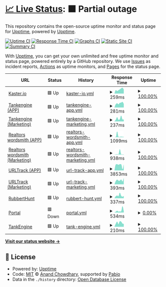# [📈 Live Status](https://upptime.github.io/upptime): <!--live status--> **🟧 Partial outage**

This repository contains the open-source uptime monitor and status page for [Upptime](https://upptime.js.org), powered by [Upptime](https://github.com/upptime/upptime).

[![Uptime CI](https://github.com/kaster-io/upptime/workflows/Uptime%20CI/badge.svg)](https://github.com/kaster-io/upptime/actions?query=workflow%3A%22Uptime+CI%22)
[![Response Time CI](https://github.com/kaster-io/upptime/workflows/Response%20Time%20CI/badge.svg)](https://github.com/kaster-io/upptime/actions?query=workflow%3A%22Response+Time+CI%22)
[![Graphs CI](https://github.com/kaster-io/upptime/workflows/Graphs%20CI/badge.svg)](https://github.com/kaster-io/upptime/actions?query=workflow%3A%22Graphs+CI%22)
[![Static Site CI](https://github.com/kaster-io/upptime/workflows/Static%20Site%20CI/badge.svg)](https://github.com/kaster-io/upptime/actions?query=workflow%3A%22Static+Site+CI%22)
[![Summary CI](https://github.com/kaster-io/upptime/workflows/Summary%20CI/badge.svg)](https://github.com/kaster-io/upptime/actions?query=workflow%3A%22Summary+CI%22)

With [Upptime](https://upptime.js.org), you can get your own unlimited and free uptime monitor and status page, powered entirely by a GitHub repository. We use [Issues](https://github.com/upptime/upptime/issues) as incident reports, [Actions](https://github.com/kaster-io/upptime/actions) as uptime monitors, and [Pages](https://upptime.github.io/upptime) for the status page.

<!--start: status pages-->
<!-- This summary is generated by Upptime (https://github.com/upptime/upptime) -->
<!-- Do not edit this manually, your changes will be overwritten -->
<!-- prettier-ignore -->
| URL | Status | History | Response Time | Uptime |
| --- | ------ | ------- | ------------- | ------ |
| <img alt="" src="https://icons.duckduckgo.com/ip3/kaster.io.ico" height="13"> [Kaster.io](https://kaster.io/) | 🟩 Up | [kaster-io.yml](https://github.com/kaster-io/upptime/commits/HEAD/history/kaster-io.yml) | <details><summary><img alt="Response time graph" src="./graphs/kaster-io/response-time-week.png" height="20"> 259ms</summary><br><a href="https://kaster-io.github.io/upptime/history/kaster-io"><img alt="Response time 289" src="https://img.shields.io/endpoint?url=https%3A%2F%2Fraw.githubusercontent.com%2Fkaster-io%2Fupptime%2FHEAD%2Fapi%2Fkaster-io%2Fresponse-time.json"></a><br><a href="https://kaster-io.github.io/upptime/history/kaster-io"><img alt="24-hour response time 228" src="https://img.shields.io/endpoint?url=https%3A%2F%2Fraw.githubusercontent.com%2Fkaster-io%2Fupptime%2FHEAD%2Fapi%2Fkaster-io%2Fresponse-time-day.json"></a><br><a href="https://kaster-io.github.io/upptime/history/kaster-io"><img alt="7-day response time 259" src="https://img.shields.io/endpoint?url=https%3A%2F%2Fraw.githubusercontent.com%2Fkaster-io%2Fupptime%2FHEAD%2Fapi%2Fkaster-io%2Fresponse-time-week.json"></a><br><a href="https://kaster-io.github.io/upptime/history/kaster-io"><img alt="30-day response time 230" src="https://img.shields.io/endpoint?url=https%3A%2F%2Fraw.githubusercontent.com%2Fkaster-io%2Fupptime%2FHEAD%2Fapi%2Fkaster-io%2Fresponse-time-month.json"></a><br><a href="https://kaster-io.github.io/upptime/history/kaster-io"><img alt="1-year response time 289" src="https://img.shields.io/endpoint?url=https%3A%2F%2Fraw.githubusercontent.com%2Fkaster-io%2Fupptime%2FHEAD%2Fapi%2Fkaster-io%2Fresponse-time-year.json"></a></details> | <details><summary><a href="https://kaster-io.github.io/upptime/history/kaster-io">100.00%</a></summary><a href="https://kaster-io.github.io/upptime/history/kaster-io"><img alt="All-time uptime 100.00%" src="https://img.shields.io/endpoint?url=https%3A%2F%2Fraw.githubusercontent.com%2Fkaster-io%2Fupptime%2FHEAD%2Fapi%2Fkaster-io%2Fuptime.json"></a><br><a href="https://kaster-io.github.io/upptime/history/kaster-io"><img alt="24-hour uptime 100.00%" src="https://img.shields.io/endpoint?url=https%3A%2F%2Fraw.githubusercontent.com%2Fkaster-io%2Fupptime%2FHEAD%2Fapi%2Fkaster-io%2Fuptime-day.json"></a><br><a href="https://kaster-io.github.io/upptime/history/kaster-io"><img alt="7-day uptime 100.00%" src="https://img.shields.io/endpoint?url=https%3A%2F%2Fraw.githubusercontent.com%2Fkaster-io%2Fupptime%2FHEAD%2Fapi%2Fkaster-io%2Fuptime-week.json"></a><br><a href="https://kaster-io.github.io/upptime/history/kaster-io"><img alt="30-day uptime 100.00%" src="https://img.shields.io/endpoint?url=https%3A%2F%2Fraw.githubusercontent.com%2Fkaster-io%2Fupptime%2FHEAD%2Fapi%2Fkaster-io%2Fuptime-month.json"></a><br><a href="https://kaster-io.github.io/upptime/history/kaster-io"><img alt="1-year uptime 100.00%" src="https://img.shields.io/endpoint?url=https%3A%2F%2Fraw.githubusercontent.com%2Fkaster-io%2Fupptime%2FHEAD%2Fapi%2Fkaster-io%2Fuptime-year.json"></a></details>
| <img alt="" src="https://icons.duckduckgo.com/ip3/the.tankengine.app.ico" height="13"> [Tankengine (APP)](https://the.tankengine.app/) | 🟩 Up | [tankengine-app.yml](https://github.com/kaster-io/upptime/commits/HEAD/history/tankengine-app.yml) | <details><summary><img alt="Response time graph" src="./graphs/tankengine-app/response-time-week.png" height="20"> 281ms</summary><br><a href="https://kaster-io.github.io/upptime/history/tankengine-app"><img alt="Response time 282" src="https://img.shields.io/endpoint?url=https%3A%2F%2Fraw.githubusercontent.com%2Fkaster-io%2Fupptime%2FHEAD%2Fapi%2Ftankengine-app%2Fresponse-time.json"></a><br><a href="https://kaster-io.github.io/upptime/history/tankengine-app"><img alt="24-hour response time 304" src="https://img.shields.io/endpoint?url=https%3A%2F%2Fraw.githubusercontent.com%2Fkaster-io%2Fupptime%2FHEAD%2Fapi%2Ftankengine-app%2Fresponse-time-day.json"></a><br><a href="https://kaster-io.github.io/upptime/history/tankengine-app"><img alt="7-day response time 281" src="https://img.shields.io/endpoint?url=https%3A%2F%2Fraw.githubusercontent.com%2Fkaster-io%2Fupptime%2FHEAD%2Fapi%2Ftankengine-app%2Fresponse-time-week.json"></a><br><a href="https://kaster-io.github.io/upptime/history/tankengine-app"><img alt="30-day response time 333" src="https://img.shields.io/endpoint?url=https%3A%2F%2Fraw.githubusercontent.com%2Fkaster-io%2Fupptime%2FHEAD%2Fapi%2Ftankengine-app%2Fresponse-time-month.json"></a><br><a href="https://kaster-io.github.io/upptime/history/tankengine-app"><img alt="1-year response time 282" src="https://img.shields.io/endpoint?url=https%3A%2F%2Fraw.githubusercontent.com%2Fkaster-io%2Fupptime%2FHEAD%2Fapi%2Ftankengine-app%2Fresponse-time-year.json"></a></details> | <details><summary><a href="https://kaster-io.github.io/upptime/history/tankengine-app">100.00%</a></summary><a href="https://kaster-io.github.io/upptime/history/tankengine-app"><img alt="All-time uptime 100.00%" src="https://img.shields.io/endpoint?url=https%3A%2F%2Fraw.githubusercontent.com%2Fkaster-io%2Fupptime%2FHEAD%2Fapi%2Ftankengine-app%2Fuptime.json"></a><br><a href="https://kaster-io.github.io/upptime/history/tankengine-app"><img alt="24-hour uptime 100.00%" src="https://img.shields.io/endpoint?url=https%3A%2F%2Fraw.githubusercontent.com%2Fkaster-io%2Fupptime%2FHEAD%2Fapi%2Ftankengine-app%2Fuptime-day.json"></a><br><a href="https://kaster-io.github.io/upptime/history/tankengine-app"><img alt="7-day uptime 100.00%" src="https://img.shields.io/endpoint?url=https%3A%2F%2Fraw.githubusercontent.com%2Fkaster-io%2Fupptime%2FHEAD%2Fapi%2Ftankengine-app%2Fuptime-week.json"></a><br><a href="https://kaster-io.github.io/upptime/history/tankengine-app"><img alt="30-day uptime 100.00%" src="https://img.shields.io/endpoint?url=https%3A%2F%2Fraw.githubusercontent.com%2Fkaster-io%2Fupptime%2FHEAD%2Fapi%2Ftankengine-app%2Fuptime-month.json"></a><br><a href="https://kaster-io.github.io/upptime/history/tankengine-app"><img alt="1-year uptime 100.00%" src="https://img.shields.io/endpoint?url=https%3A%2F%2Fraw.githubusercontent.com%2Fkaster-io%2Fupptime%2FHEAD%2Fapi%2Ftankengine-app%2Fuptime-year.json"></a></details>
| <img alt="" src="https://icons.duckduckgo.com/ip3/www.tankengine.app.ico" height="13"> [Tankengine (Marketing)](https://www.tankengine.app/) | 🟩 Up | [tankengine-marketing.yml](https://github.com/kaster-io/upptime/commits/HEAD/history/tankengine-marketing.yml) | <details><summary><img alt="Response time graph" src="./graphs/tankengine-marketing/response-time-week.png" height="20"> 237ms</summary><br><a href="https://kaster-io.github.io/upptime/history/tankengine-marketing"><img alt="Response time 219" src="https://img.shields.io/endpoint?url=https%3A%2F%2Fraw.githubusercontent.com%2Fkaster-io%2Fupptime%2FHEAD%2Fapi%2Ftankengine-marketing%2Fresponse-time.json"></a><br><a href="https://kaster-io.github.io/upptime/history/tankengine-marketing"><img alt="24-hour response time 246" src="https://img.shields.io/endpoint?url=https%3A%2F%2Fraw.githubusercontent.com%2Fkaster-io%2Fupptime%2FHEAD%2Fapi%2Ftankengine-marketing%2Fresponse-time-day.json"></a><br><a href="https://kaster-io.github.io/upptime/history/tankengine-marketing"><img alt="7-day response time 237" src="https://img.shields.io/endpoint?url=https%3A%2F%2Fraw.githubusercontent.com%2Fkaster-io%2Fupptime%2FHEAD%2Fapi%2Ftankengine-marketing%2Fresponse-time-week.json"></a><br><a href="https://kaster-io.github.io/upptime/history/tankengine-marketing"><img alt="30-day response time 233" src="https://img.shields.io/endpoint?url=https%3A%2F%2Fraw.githubusercontent.com%2Fkaster-io%2Fupptime%2FHEAD%2Fapi%2Ftankengine-marketing%2Fresponse-time-month.json"></a><br><a href="https://kaster-io.github.io/upptime/history/tankengine-marketing"><img alt="1-year response time 219" src="https://img.shields.io/endpoint?url=https%3A%2F%2Fraw.githubusercontent.com%2Fkaster-io%2Fupptime%2FHEAD%2Fapi%2Ftankengine-marketing%2Fresponse-time-year.json"></a></details> | <details><summary><a href="https://kaster-io.github.io/upptime/history/tankengine-marketing">100.00%</a></summary><a href="https://kaster-io.github.io/upptime/history/tankengine-marketing"><img alt="All-time uptime 100.00%" src="https://img.shields.io/endpoint?url=https%3A%2F%2Fraw.githubusercontent.com%2Fkaster-io%2Fupptime%2FHEAD%2Fapi%2Ftankengine-marketing%2Fuptime.json"></a><br><a href="https://kaster-io.github.io/upptime/history/tankengine-marketing"><img alt="24-hour uptime 100.00%" src="https://img.shields.io/endpoint?url=https%3A%2F%2Fraw.githubusercontent.com%2Fkaster-io%2Fupptime%2FHEAD%2Fapi%2Ftankengine-marketing%2Fuptime-day.json"></a><br><a href="https://kaster-io.github.io/upptime/history/tankengine-marketing"><img alt="7-day uptime 100.00%" src="https://img.shields.io/endpoint?url=https%3A%2F%2Fraw.githubusercontent.com%2Fkaster-io%2Fupptime%2FHEAD%2Fapi%2Ftankengine-marketing%2Fuptime-week.json"></a><br><a href="https://kaster-io.github.io/upptime/history/tankengine-marketing"><img alt="30-day uptime 100.00%" src="https://img.shields.io/endpoint?url=https%3A%2F%2Fraw.githubusercontent.com%2Fkaster-io%2Fupptime%2FHEAD%2Fapi%2Ftankengine-marketing%2Fuptime-month.json"></a><br><a href="https://kaster-io.github.io/upptime/history/tankengine-marketing"><img alt="1-year uptime 100.00%" src="https://img.shields.io/endpoint?url=https%3A%2F%2Fraw.githubusercontent.com%2Fkaster-io%2Fupptime%2FHEAD%2Fapi%2Ftankengine-marketing%2Fuptime-year.json"></a></details>
| <img alt="" src="https://icons.duckduckgo.com/ip3/app.realtorwordsmith.com.ico" height="13"> [Realtors wordsmith (APP)](https://app.realtorwordsmith.com/dashboard) | 🟩 Up | [realtors-wordsmith-app.yml](https://github.com/kaster-io/upptime/commits/HEAD/history/realtors-wordsmith-app.yml) | <details><summary><img alt="Response time graph" src="./graphs/realtors-wordsmith-app/response-time-week.png" height="20"> 1099ms</summary><br><a href="https://kaster-io.github.io/upptime/history/realtors-wordsmith-app"><img alt="Response time 460" src="https://img.shields.io/endpoint?url=https%3A%2F%2Fraw.githubusercontent.com%2Fkaster-io%2Fupptime%2FHEAD%2Fapi%2Frealtors-wordsmith-app%2Fresponse-time.json"></a><br><a href="https://kaster-io.github.io/upptime/history/realtors-wordsmith-app"><img alt="24-hour response time 400" src="https://img.shields.io/endpoint?url=https%3A%2F%2Fraw.githubusercontent.com%2Fkaster-io%2Fupptime%2FHEAD%2Fapi%2Frealtors-wordsmith-app%2Fresponse-time-day.json"></a><br><a href="https://kaster-io.github.io/upptime/history/realtors-wordsmith-app"><img alt="7-day response time 1099" src="https://img.shields.io/endpoint?url=https%3A%2F%2Fraw.githubusercontent.com%2Fkaster-io%2Fupptime%2FHEAD%2Fapi%2Frealtors-wordsmith-app%2Fresponse-time-week.json"></a><br><a href="https://kaster-io.github.io/upptime/history/realtors-wordsmith-app"><img alt="30-day response time 558" src="https://img.shields.io/endpoint?url=https%3A%2F%2Fraw.githubusercontent.com%2Fkaster-io%2Fupptime%2FHEAD%2Fapi%2Frealtors-wordsmith-app%2Fresponse-time-month.json"></a><br><a href="https://kaster-io.github.io/upptime/history/realtors-wordsmith-app"><img alt="1-year response time 460" src="https://img.shields.io/endpoint?url=https%3A%2F%2Fraw.githubusercontent.com%2Fkaster-io%2Fupptime%2FHEAD%2Fapi%2Frealtors-wordsmith-app%2Fresponse-time-year.json"></a></details> | <details><summary><a href="https://kaster-io.github.io/upptime/history/realtors-wordsmith-app">100.00%</a></summary><a href="https://kaster-io.github.io/upptime/history/realtors-wordsmith-app"><img alt="All-time uptime 100.00%" src="https://img.shields.io/endpoint?url=https%3A%2F%2Fraw.githubusercontent.com%2Fkaster-io%2Fupptime%2FHEAD%2Fapi%2Frealtors-wordsmith-app%2Fuptime.json"></a><br><a href="https://kaster-io.github.io/upptime/history/realtors-wordsmith-app"><img alt="24-hour uptime 100.00%" src="https://img.shields.io/endpoint?url=https%3A%2F%2Fraw.githubusercontent.com%2Fkaster-io%2Fupptime%2FHEAD%2Fapi%2Frealtors-wordsmith-app%2Fuptime-day.json"></a><br><a href="https://kaster-io.github.io/upptime/history/realtors-wordsmith-app"><img alt="7-day uptime 100.00%" src="https://img.shields.io/endpoint?url=https%3A%2F%2Fraw.githubusercontent.com%2Fkaster-io%2Fupptime%2FHEAD%2Fapi%2Frealtors-wordsmith-app%2Fuptime-week.json"></a><br><a href="https://kaster-io.github.io/upptime/history/realtors-wordsmith-app"><img alt="30-day uptime 100.00%" src="https://img.shields.io/endpoint?url=https%3A%2F%2Fraw.githubusercontent.com%2Fkaster-io%2Fupptime%2FHEAD%2Fapi%2Frealtors-wordsmith-app%2Fuptime-month.json"></a><br><a href="https://kaster-io.github.io/upptime/history/realtors-wordsmith-app"><img alt="1-year uptime 100.00%" src="https://img.shields.io/endpoint?url=https%3A%2F%2Fraw.githubusercontent.com%2Fkaster-io%2Fupptime%2FHEAD%2Fapi%2Frealtors-wordsmith-app%2Fuptime-year.json"></a></details>
| <img alt="" src="https://icons.duckduckgo.com/ip3/www.realtorwordsmith.com.ico" height="13"> [Realtors wordsmith (Marketing)](https://www.realtorwordsmith.com/) | 🟩 Up | [realtors-wordsmith-marketing.yml](https://github.com/kaster-io/upptime/commits/HEAD/history/realtors-wordsmith-marketing.yml) | <details><summary><img alt="Response time graph" src="./graphs/realtors-wordsmith-marketing/response-time-week.png" height="20"> 938ms</summary><br><a href="https://kaster-io.github.io/upptime/history/realtors-wordsmith-marketing"><img alt="Response time 279" src="https://img.shields.io/endpoint?url=https%3A%2F%2Fraw.githubusercontent.com%2Fkaster-io%2Fupptime%2FHEAD%2Fapi%2Frealtors-wordsmith-marketing%2Fresponse-time.json"></a><br><a href="https://kaster-io.github.io/upptime/history/realtors-wordsmith-marketing"><img alt="24-hour response time 214" src="https://img.shields.io/endpoint?url=https%3A%2F%2Fraw.githubusercontent.com%2Fkaster-io%2Fupptime%2FHEAD%2Fapi%2Frealtors-wordsmith-marketing%2Fresponse-time-day.json"></a><br><a href="https://kaster-io.github.io/upptime/history/realtors-wordsmith-marketing"><img alt="7-day response time 938" src="https://img.shields.io/endpoint?url=https%3A%2F%2Fraw.githubusercontent.com%2Fkaster-io%2Fupptime%2FHEAD%2Fapi%2Frealtors-wordsmith-marketing%2Fresponse-time-week.json"></a><br><a href="https://kaster-io.github.io/upptime/history/realtors-wordsmith-marketing"><img alt="30-day response time 402" src="https://img.shields.io/endpoint?url=https%3A%2F%2Fraw.githubusercontent.com%2Fkaster-io%2Fupptime%2FHEAD%2Fapi%2Frealtors-wordsmith-marketing%2Fresponse-time-month.json"></a><br><a href="https://kaster-io.github.io/upptime/history/realtors-wordsmith-marketing"><img alt="1-year response time 279" src="https://img.shields.io/endpoint?url=https%3A%2F%2Fraw.githubusercontent.com%2Fkaster-io%2Fupptime%2FHEAD%2Fapi%2Frealtors-wordsmith-marketing%2Fresponse-time-year.json"></a></details> | <details><summary><a href="https://kaster-io.github.io/upptime/history/realtors-wordsmith-marketing">100.00%</a></summary><a href="https://kaster-io.github.io/upptime/history/realtors-wordsmith-marketing"><img alt="All-time uptime 100.00%" src="https://img.shields.io/endpoint?url=https%3A%2F%2Fraw.githubusercontent.com%2Fkaster-io%2Fupptime%2FHEAD%2Fapi%2Frealtors-wordsmith-marketing%2Fuptime.json"></a><br><a href="https://kaster-io.github.io/upptime/history/realtors-wordsmith-marketing"><img alt="24-hour uptime 100.00%" src="https://img.shields.io/endpoint?url=https%3A%2F%2Fraw.githubusercontent.com%2Fkaster-io%2Fupptime%2FHEAD%2Fapi%2Frealtors-wordsmith-marketing%2Fuptime-day.json"></a><br><a href="https://kaster-io.github.io/upptime/history/realtors-wordsmith-marketing"><img alt="7-day uptime 100.00%" src="https://img.shields.io/endpoint?url=https%3A%2F%2Fraw.githubusercontent.com%2Fkaster-io%2Fupptime%2FHEAD%2Fapi%2Frealtors-wordsmith-marketing%2Fuptime-week.json"></a><br><a href="https://kaster-io.github.io/upptime/history/realtors-wordsmith-marketing"><img alt="30-day uptime 100.00%" src="https://img.shields.io/endpoint?url=https%3A%2F%2Fraw.githubusercontent.com%2Fkaster-io%2Fupptime%2FHEAD%2Fapi%2Frealtors-wordsmith-marketing%2Fuptime-month.json"></a><br><a href="https://kaster-io.github.io/upptime/history/realtors-wordsmith-marketing"><img alt="1-year uptime 100.00%" src="https://img.shields.io/endpoint?url=https%3A%2F%2Fraw.githubusercontent.com%2Fkaster-io%2Fupptime%2FHEAD%2Fapi%2Frealtors-wordsmith-marketing%2Fuptime-year.json"></a></details>
| <img alt="" src="https://icons.duckduckgo.com/ip3/app.urltrack.io.ico" height="13"> [URLTrack (APP)](https://app.urltrack.io/dashboard) | 🟩 Up | [url-track-app.yml](https://github.com/kaster-io/upptime/commits/HEAD/history/url-track-app.yml) | <details><summary><img alt="Response time graph" src="./graphs/url-track-app/response-time-week.png" height="20"> 3853ms</summary><br><a href="https://kaster-io.github.io/upptime/history/url-track-app"><img alt="Response time 3992" src="https://img.shields.io/endpoint?url=https%3A%2F%2Fraw.githubusercontent.com%2Fkaster-io%2Fupptime%2FHEAD%2Fapi%2Furl-track-app%2Fresponse-time.json"></a><br><a href="https://kaster-io.github.io/upptime/history/url-track-app"><img alt="24-hour response time 4484" src="https://img.shields.io/endpoint?url=https%3A%2F%2Fraw.githubusercontent.com%2Fkaster-io%2Fupptime%2FHEAD%2Fapi%2Furl-track-app%2Fresponse-time-day.json"></a><br><a href="https://kaster-io.github.io/upptime/history/url-track-app"><img alt="7-day response time 3853" src="https://img.shields.io/endpoint?url=https%3A%2F%2Fraw.githubusercontent.com%2Fkaster-io%2Fupptime%2FHEAD%2Fapi%2Furl-track-app%2Fresponse-time-week.json"></a><br><a href="https://kaster-io.github.io/upptime/history/url-track-app"><img alt="30-day response time 3938" src="https://img.shields.io/endpoint?url=https%3A%2F%2Fraw.githubusercontent.com%2Fkaster-io%2Fupptime%2FHEAD%2Fapi%2Furl-track-app%2Fresponse-time-month.json"></a><br><a href="https://kaster-io.github.io/upptime/history/url-track-app"><img alt="1-year response time 3992" src="https://img.shields.io/endpoint?url=https%3A%2F%2Fraw.githubusercontent.com%2Fkaster-io%2Fupptime%2FHEAD%2Fapi%2Furl-track-app%2Fresponse-time-year.json"></a></details> | <details><summary><a href="https://kaster-io.github.io/upptime/history/url-track-app">100.00%</a></summary><a href="https://kaster-io.github.io/upptime/history/url-track-app"><img alt="All-time uptime 99.95%" src="https://img.shields.io/endpoint?url=https%3A%2F%2Fraw.githubusercontent.com%2Fkaster-io%2Fupptime%2FHEAD%2Fapi%2Furl-track-app%2Fuptime.json"></a><br><a href="https://kaster-io.github.io/upptime/history/url-track-app"><img alt="24-hour uptime 100.00%" src="https://img.shields.io/endpoint?url=https%3A%2F%2Fraw.githubusercontent.com%2Fkaster-io%2Fupptime%2FHEAD%2Fapi%2Furl-track-app%2Fuptime-day.json"></a><br><a href="https://kaster-io.github.io/upptime/history/url-track-app"><img alt="7-day uptime 100.00%" src="https://img.shields.io/endpoint?url=https%3A%2F%2Fraw.githubusercontent.com%2Fkaster-io%2Fupptime%2FHEAD%2Fapi%2Furl-track-app%2Fuptime-week.json"></a><br><a href="https://kaster-io.github.io/upptime/history/url-track-app"><img alt="30-day uptime 99.88%" src="https://img.shields.io/endpoint?url=https%3A%2F%2Fraw.githubusercontent.com%2Fkaster-io%2Fupptime%2FHEAD%2Fapi%2Furl-track-app%2Fuptime-month.json"></a><br><a href="https://kaster-io.github.io/upptime/history/url-track-app"><img alt="1-year uptime 99.95%" src="https://img.shields.io/endpoint?url=https%3A%2F%2Fraw.githubusercontent.com%2Fkaster-io%2Fupptime%2FHEAD%2Fapi%2Furl-track-app%2Fuptime-year.json"></a></details>
| <img alt="" src="https://icons.duckduckgo.com/ip3/www.urltrack.io.ico" height="13"> [URLTrack (Marketing)](https://www.urltrack.io/) | 🟩 Up | [url-track-marketing.yml](https://github.com/kaster-io/upptime/commits/HEAD/history/url-track-marketing.yml) | <details><summary><img alt="Response time graph" src="./graphs/url-track-marketing/response-time-week.png" height="20"> 393ms</summary><br><a href="https://kaster-io.github.io/upptime/history/url-track-marketing"><img alt="Response time 349" src="https://img.shields.io/endpoint?url=https%3A%2F%2Fraw.githubusercontent.com%2Fkaster-io%2Fupptime%2FHEAD%2Fapi%2Furl-track-marketing%2Fresponse-time.json"></a><br><a href="https://kaster-io.github.io/upptime/history/url-track-marketing"><img alt="24-hour response time 277" src="https://img.shields.io/endpoint?url=https%3A%2F%2Fraw.githubusercontent.com%2Fkaster-io%2Fupptime%2FHEAD%2Fapi%2Furl-track-marketing%2Fresponse-time-day.json"></a><br><a href="https://kaster-io.github.io/upptime/history/url-track-marketing"><img alt="7-day response time 393" src="https://img.shields.io/endpoint?url=https%3A%2F%2Fraw.githubusercontent.com%2Fkaster-io%2Fupptime%2FHEAD%2Fapi%2Furl-track-marketing%2Fresponse-time-week.json"></a><br><a href="https://kaster-io.github.io/upptime/history/url-track-marketing"><img alt="30-day response time 336" src="https://img.shields.io/endpoint?url=https%3A%2F%2Fraw.githubusercontent.com%2Fkaster-io%2Fupptime%2FHEAD%2Fapi%2Furl-track-marketing%2Fresponse-time-month.json"></a><br><a href="https://kaster-io.github.io/upptime/history/url-track-marketing"><img alt="1-year response time 349" src="https://img.shields.io/endpoint?url=https%3A%2F%2Fraw.githubusercontent.com%2Fkaster-io%2Fupptime%2FHEAD%2Fapi%2Furl-track-marketing%2Fresponse-time-year.json"></a></details> | <details><summary><a href="https://kaster-io.github.io/upptime/history/url-track-marketing">100.00%</a></summary><a href="https://kaster-io.github.io/upptime/history/url-track-marketing"><img alt="All-time uptime 100.00%" src="https://img.shields.io/endpoint?url=https%3A%2F%2Fraw.githubusercontent.com%2Fkaster-io%2Fupptime%2FHEAD%2Fapi%2Furl-track-marketing%2Fuptime.json"></a><br><a href="https://kaster-io.github.io/upptime/history/url-track-marketing"><img alt="24-hour uptime 100.00%" src="https://img.shields.io/endpoint?url=https%3A%2F%2Fraw.githubusercontent.com%2Fkaster-io%2Fupptime%2FHEAD%2Fapi%2Furl-track-marketing%2Fuptime-day.json"></a><br><a href="https://kaster-io.github.io/upptime/history/url-track-marketing"><img alt="7-day uptime 100.00%" src="https://img.shields.io/endpoint?url=https%3A%2F%2Fraw.githubusercontent.com%2Fkaster-io%2Fupptime%2FHEAD%2Fapi%2Furl-track-marketing%2Fuptime-week.json"></a><br><a href="https://kaster-io.github.io/upptime/history/url-track-marketing"><img alt="30-day uptime 100.00%" src="https://img.shields.io/endpoint?url=https%3A%2F%2Fraw.githubusercontent.com%2Fkaster-io%2Fupptime%2FHEAD%2Fapi%2Furl-track-marketing%2Fuptime-month.json"></a><br><a href="https://kaster-io.github.io/upptime/history/url-track-marketing"><img alt="1-year uptime 100.00%" src="https://img.shields.io/endpoint?url=https%3A%2F%2Fraw.githubusercontent.com%2Fkaster-io%2Fupptime%2FHEAD%2Fapi%2Furl-track-marketing%2Fuptime-year.json"></a></details>
| <img alt="" src="https://icons.duckduckgo.com/ip3/www.rubberhunt.com.ico" height="13"> [RubbertHunt](https://www.rubberhunt.com/) | 🟩 Up | [rubbert-hunt.yml](https://github.com/kaster-io/upptime/commits/HEAD/history/rubbert-hunt.yml) | <details><summary><img alt="Response time graph" src="./graphs/rubbert-hunt/response-time-week.png" height="20"> 337ms</summary><br><a href="https://kaster-io.github.io/upptime/history/rubbert-hunt"><img alt="Response time 414" src="https://img.shields.io/endpoint?url=https%3A%2F%2Fraw.githubusercontent.com%2Fkaster-io%2Fupptime%2FHEAD%2Fapi%2Frubbert-hunt%2Fresponse-time.json"></a><br><a href="https://kaster-io.github.io/upptime/history/rubbert-hunt"><img alt="24-hour response time 232" src="https://img.shields.io/endpoint?url=https%3A%2F%2Fraw.githubusercontent.com%2Fkaster-io%2Fupptime%2FHEAD%2Fapi%2Frubbert-hunt%2Fresponse-time-day.json"></a><br><a href="https://kaster-io.github.io/upptime/history/rubbert-hunt"><img alt="7-day response time 337" src="https://img.shields.io/endpoint?url=https%3A%2F%2Fraw.githubusercontent.com%2Fkaster-io%2Fupptime%2FHEAD%2Fapi%2Frubbert-hunt%2Fresponse-time-week.json"></a><br><a href="https://kaster-io.github.io/upptime/history/rubbert-hunt"><img alt="30-day response time 330" src="https://img.shields.io/endpoint?url=https%3A%2F%2Fraw.githubusercontent.com%2Fkaster-io%2Fupptime%2FHEAD%2Fapi%2Frubbert-hunt%2Fresponse-time-month.json"></a><br><a href="https://kaster-io.github.io/upptime/history/rubbert-hunt"><img alt="1-year response time 414" src="https://img.shields.io/endpoint?url=https%3A%2F%2Fraw.githubusercontent.com%2Fkaster-io%2Fupptime%2FHEAD%2Fapi%2Frubbert-hunt%2Fresponse-time-year.json"></a></details> | <details><summary><a href="https://kaster-io.github.io/upptime/history/rubbert-hunt">100.00%</a></summary><a href="https://kaster-io.github.io/upptime/history/rubbert-hunt"><img alt="All-time uptime 100.00%" src="https://img.shields.io/endpoint?url=https%3A%2F%2Fraw.githubusercontent.com%2Fkaster-io%2Fupptime%2FHEAD%2Fapi%2Frubbert-hunt%2Fuptime.json"></a><br><a href="https://kaster-io.github.io/upptime/history/rubbert-hunt"><img alt="24-hour uptime 100.00%" src="https://img.shields.io/endpoint?url=https%3A%2F%2Fraw.githubusercontent.com%2Fkaster-io%2Fupptime%2FHEAD%2Fapi%2Frubbert-hunt%2Fuptime-day.json"></a><br><a href="https://kaster-io.github.io/upptime/history/rubbert-hunt"><img alt="7-day uptime 100.00%" src="https://img.shields.io/endpoint?url=https%3A%2F%2Fraw.githubusercontent.com%2Fkaster-io%2Fupptime%2FHEAD%2Fapi%2Frubbert-hunt%2Fuptime-week.json"></a><br><a href="https://kaster-io.github.io/upptime/history/rubbert-hunt"><img alt="30-day uptime 100.00%" src="https://img.shields.io/endpoint?url=https%3A%2F%2Fraw.githubusercontent.com%2Fkaster-io%2Fupptime%2FHEAD%2Fapi%2Frubbert-hunt%2Fuptime-month.json"></a><br><a href="https://kaster-io.github.io/upptime/history/rubbert-hunt"><img alt="1-year uptime 100.00%" src="https://img.shields.io/endpoint?url=https%3A%2F%2Fraw.githubusercontent.com%2Fkaster-io%2Fupptime%2FHEAD%2Fapi%2Frubbert-hunt%2Fuptime-year.json"></a></details>
| <img alt="" src="https://icons.duckduckgo.com/ip3/portal-kaster-io.vercel.app.ico" height="13"> [Portal](https://portal-kaster-io.vercel.app/) | 🟥 Down | [portal.yml](https://github.com/kaster-io/upptime/commits/HEAD/history/portal.yml) | <details><summary><img alt="Response time graph" src="./graphs/portal/response-time-week.png" height="20"> 534ms</summary><br><a href="https://kaster-io.github.io/upptime/history/portal"><img alt="Response time 426" src="https://img.shields.io/endpoint?url=https%3A%2F%2Fraw.githubusercontent.com%2Fkaster-io%2Fupptime%2FHEAD%2Fapi%2Fportal%2Fresponse-time.json"></a><br><a href="https://kaster-io.github.io/upptime/history/portal"><img alt="24-hour response time 247" src="https://img.shields.io/endpoint?url=https%3A%2F%2Fraw.githubusercontent.com%2Fkaster-io%2Fupptime%2FHEAD%2Fapi%2Fportal%2Fresponse-time-day.json"></a><br><a href="https://kaster-io.github.io/upptime/history/portal"><img alt="7-day response time 534" src="https://img.shields.io/endpoint?url=https%3A%2F%2Fraw.githubusercontent.com%2Fkaster-io%2Fupptime%2FHEAD%2Fapi%2Fportal%2Fresponse-time-week.json"></a><br><a href="https://kaster-io.github.io/upptime/history/portal"><img alt="30-day response time 576" src="https://img.shields.io/endpoint?url=https%3A%2F%2Fraw.githubusercontent.com%2Fkaster-io%2Fupptime%2FHEAD%2Fapi%2Fportal%2Fresponse-time-month.json"></a><br><a href="https://kaster-io.github.io/upptime/history/portal"><img alt="1-year response time 426" src="https://img.shields.io/endpoint?url=https%3A%2F%2Fraw.githubusercontent.com%2Fkaster-io%2Fupptime%2FHEAD%2Fapi%2Fportal%2Fresponse-time-year.json"></a></details> | <details><summary><a href="https://kaster-io.github.io/upptime/history/portal">0.00%</a></summary><a href="https://kaster-io.github.io/upptime/history/portal"><img alt="All-time uptime 41.20%" src="https://img.shields.io/endpoint?url=https%3A%2F%2Fraw.githubusercontent.com%2Fkaster-io%2Fupptime%2FHEAD%2Fapi%2Fportal%2Fuptime.json"></a><br><a href="https://kaster-io.github.io/upptime/history/portal"><img alt="24-hour uptime 0.00%" src="https://img.shields.io/endpoint?url=https%3A%2F%2Fraw.githubusercontent.com%2Fkaster-io%2Fupptime%2FHEAD%2Fapi%2Fportal%2Fuptime-day.json"></a><br><a href="https://kaster-io.github.io/upptime/history/portal"><img alt="7-day uptime 0.00%" src="https://img.shields.io/endpoint?url=https%3A%2F%2Fraw.githubusercontent.com%2Fkaster-io%2Fupptime%2FHEAD%2Fapi%2Fportal%2Fuptime-week.json"></a><br><a href="https://kaster-io.github.io/upptime/history/portal"><img alt="30-day uptime 0.00%" src="https://img.shields.io/endpoint?url=https%3A%2F%2Fraw.githubusercontent.com%2Fkaster-io%2Fupptime%2FHEAD%2Fapi%2Fportal%2Fuptime-month.json"></a><br><a href="https://kaster-io.github.io/upptime/history/portal"><img alt="1-year uptime 41.20%" src="https://img.shields.io/endpoint?url=https%3A%2F%2Fraw.githubusercontent.com%2Fkaster-io%2Fupptime%2FHEAD%2Fapi%2Fportal%2Fuptime-year.json"></a></details>
| <img alt="" src="https://icons.duckduckgo.com/ip3/the.tankengine.app.ico" height="13"> [TankEngine](https://the.tankengine.app/) | 🟩 Up | [tank-engine.yml](https://github.com/kaster-io/upptime/commits/HEAD/history/tank-engine.yml) | <details><summary><img alt="Response time graph" src="./graphs/tank-engine/response-time-week.png" height="20"> 210ms</summary><br><a href="https://kaster-io.github.io/upptime/history/tank-engine"><img alt="Response time 177" src="https://img.shields.io/endpoint?url=https%3A%2F%2Fraw.githubusercontent.com%2Fkaster-io%2Fupptime%2FHEAD%2Fapi%2Ftank-engine%2Fresponse-time.json"></a><br><a href="https://kaster-io.github.io/upptime/history/tank-engine"><img alt="24-hour response time 114" src="https://img.shields.io/endpoint?url=https%3A%2F%2Fraw.githubusercontent.com%2Fkaster-io%2Fupptime%2FHEAD%2Fapi%2Ftank-engine%2Fresponse-time-day.json"></a><br><a href="https://kaster-io.github.io/upptime/history/tank-engine"><img alt="7-day response time 210" src="https://img.shields.io/endpoint?url=https%3A%2F%2Fraw.githubusercontent.com%2Fkaster-io%2Fupptime%2FHEAD%2Fapi%2Ftank-engine%2Fresponse-time-week.json"></a><br><a href="https://kaster-io.github.io/upptime/history/tank-engine"><img alt="30-day response time 234" src="https://img.shields.io/endpoint?url=https%3A%2F%2Fraw.githubusercontent.com%2Fkaster-io%2Fupptime%2FHEAD%2Fapi%2Ftank-engine%2Fresponse-time-month.json"></a><br><a href="https://kaster-io.github.io/upptime/history/tank-engine"><img alt="1-year response time 177" src="https://img.shields.io/endpoint?url=https%3A%2F%2Fraw.githubusercontent.com%2Fkaster-io%2Fupptime%2FHEAD%2Fapi%2Ftank-engine%2Fresponse-time-year.json"></a></details> | <details><summary><a href="https://kaster-io.github.io/upptime/history/tank-engine">100.00%</a></summary><a href="https://kaster-io.github.io/upptime/history/tank-engine"><img alt="All-time uptime 100.00%" src="https://img.shields.io/endpoint?url=https%3A%2F%2Fraw.githubusercontent.com%2Fkaster-io%2Fupptime%2FHEAD%2Fapi%2Ftank-engine%2Fuptime.json"></a><br><a href="https://kaster-io.github.io/upptime/history/tank-engine"><img alt="24-hour uptime 100.00%" src="https://img.shields.io/endpoint?url=https%3A%2F%2Fraw.githubusercontent.com%2Fkaster-io%2Fupptime%2FHEAD%2Fapi%2Ftank-engine%2Fuptime-day.json"></a><br><a href="https://kaster-io.github.io/upptime/history/tank-engine"><img alt="7-day uptime 100.00%" src="https://img.shields.io/endpoint?url=https%3A%2F%2Fraw.githubusercontent.com%2Fkaster-io%2Fupptime%2FHEAD%2Fapi%2Ftank-engine%2Fuptime-week.json"></a><br><a href="https://kaster-io.github.io/upptime/history/tank-engine"><img alt="30-day uptime 100.00%" src="https://img.shields.io/endpoint?url=https%3A%2F%2Fraw.githubusercontent.com%2Fkaster-io%2Fupptime%2FHEAD%2Fapi%2Ftank-engine%2Fuptime-month.json"></a><br><a href="https://kaster-io.github.io/upptime/history/tank-engine"><img alt="1-year uptime 100.00%" src="https://img.shields.io/endpoint?url=https%3A%2F%2Fraw.githubusercontent.com%2Fkaster-io%2Fupptime%2FHEAD%2Fapi%2Ftank-engine%2Fuptime-year.json"></a></details>

<!--end: status pages-->

[**Visit our status website →**](https://upptime.github.io/upptime)

## 📄 License

- Powered by: [Upptime](https://github.com/upptime/upptime)
- Code: [MIT](./LICENSE) © [Anand Chowdhary](https://anandchowdhary.com), supported by [Pabio](https://pabio.com)
- Data in the `./history` directory: [Open Database License](https://opendatacommons.org/licenses/odbl/1-0/)
